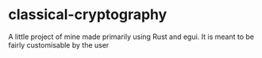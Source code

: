 # classical-cryptography
A little project of mine made primarily using Rust and egui. It is meant to be fairly customisable by the user
